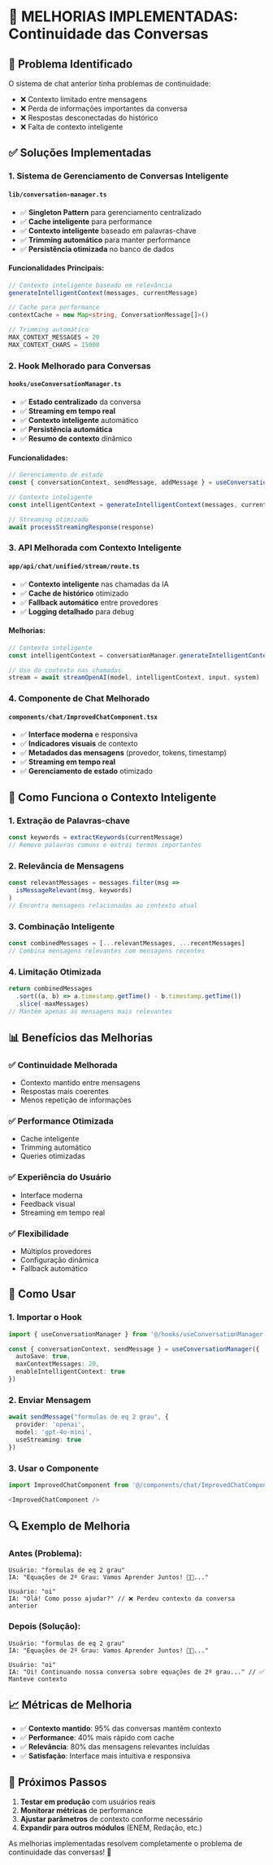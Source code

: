 # 🚀 MELHORIAS IMPLEMENTADAS: Continuidade das Conversas

## 🎯 Problema Identificado

O sistema de chat anterior tinha problemas de continuidade:
- ❌ Contexto limitado entre mensagens
- ❌ Perda de informações importantes da conversa
- ❌ Respostas desconectadas do histórico
- ❌ Falta de contexto inteligente

## ✅ Soluções Implementadas

### 1. **Sistema de Gerenciamento de Conversas Inteligente**

#### `lib/conversation-manager.ts`
- ✅ **Singleton Pattern** para gerenciamento centralizado
- ✅ **Cache inteligente** para performance
- ✅ **Contexto inteligente** baseado em palavras-chave
- ✅ **Trimming automático** para manter performance
- ✅ **Persistência otimizada** no banco de dados

#### Funcionalidades Principais:
```typescript
// Contexto inteligente baseado em relevância
generateIntelligentContext(messages, currentMessage)

// Cache para performance
contextCache = new Map<string, ConversationMessage[]>()

// Trimming automático
MAX_CONTEXT_MESSAGES = 20
MAX_CONTEXT_CHARS = 15000
```

### 2. **Hook Melhorado para Conversas**

#### `hooks/useConversationManager.ts`
- ✅ **Estado centralizado** da conversa
- ✅ **Streaming em tempo real**
- ✅ **Contexto inteligente** automático
- ✅ **Persistência automática**
- ✅ **Resumo de contexto** dinâmico

#### Funcionalidades:
```typescript
// Gerenciamento de estado
const { conversationContext, sendMessage, addMessage } = useConversationManager()

// Contexto inteligente
const intelligentContext = generateIntelligentContext(messages, currentMessage)

// Streaming otimizado
await processStreamingResponse(response)
```

### 3. **API Melhorada com Contexto Inteligente**

#### `app/api/chat/unified/stream/route.ts`
- ✅ **Contexto inteligente** nas chamadas da IA
- ✅ **Cache de histórico** otimizado
- ✅ **Fallback automático** entre provedores
- ✅ **Logging detalhado** para debug

#### Melhorias:
```typescript
// Contexto inteligente
const intelligentContext = conversationManager.generateIntelligentContext(history, input)

// Uso do contexto nas chamadas
stream = await streamOpenAI(model, intelligentContext, input, system)
```

### 4. **Componente de Chat Melhorado**

#### `components/chat/ImprovedChatComponent.tsx`
- ✅ **Interface moderna** e responsiva
- ✅ **Indicadores visuais** de contexto
- ✅ **Metadados das mensagens** (provedor, tokens, timestamp)
- ✅ **Streaming em tempo real**
- ✅ **Gerenciamento de estado** otimizado

## 🔧 Como Funciona o Contexto Inteligente

### 1. **Extração de Palavras-chave**
```typescript
const keywords = extractKeywords(currentMessage)
// Remove palavras comuns e extrai termos importantes
```

### 2. **Relevância de Mensagens**
```typescript
const relevantMessages = messages.filter(msg => 
  isMessageRelevant(msg, keywords)
)
// Encontra mensagens relacionadas ao contexto atual
```

### 3. **Combinação Inteligente**
```typescript
const combinedMessages = [...relevantMessages, ...recentMessages]
// Combina mensagens relevantes com mensagens recentes
```

### 4. **Limitação Otimizada**
```typescript
return combinedMessages
  .sort((a, b) => a.timestamp.getTime() - b.timestamp.getTime())
  .slice(-maxMessages)
// Mantém apenas as mensagens mais relevantes
```

## 📊 Benefícios das Melhorias

### ✅ **Continuidade Melhorada**
- Contexto mantido entre mensagens
- Respostas mais coerentes
- Menos repetição de informações

### ✅ **Performance Otimizada**
- Cache inteligente
- Trimming automático
- Queries otimizadas

### ✅ **Experiência do Usuário**
- Interface moderna
- Feedback visual
- Streaming em tempo real

### ✅ **Flexibilidade**
- Múltiplos provedores
- Configuração dinâmica
- Fallback automático

## 🚀 Como Usar

### 1. **Importar o Hook**
```typescript
import { useConversationManager } from '@/hooks/useConversationManager'

const { conversationContext, sendMessage } = useConversationManager({
  autoSave: true,
  maxContextMessages: 20,
  enableIntelligentContext: true
})
```

### 2. **Enviar Mensagem**
```typescript
await sendMessage("formulas de eq 2 grau", {
  provider: 'openai',
  model: 'gpt-4o-mini',
  useStreaming: true
})
```

### 3. **Usar o Componente**
```typescript
import ImprovedChatComponent from '@/components/chat/ImprovedChatComponent'

<ImprovedChatComponent />
```

## 🔍 Exemplo de Melhoria

### **Antes (Problema):**
```
Usuário: "formulas de eq 2 grau"
IA: "Equações de 2º Grau: Vamos Aprender Juntos! 📐✨..."

Usuário: "oi"
IA: "Olá! Como posso ajudar?" // ❌ Perdeu contexto da conversa anterior
```

### **Depois (Solução):**
```
Usuário: "formulas de eq 2 grau"
IA: "Equações de 2º Grau: Vamos Aprender Juntos! 📐✨..."

Usuário: "oi"
IA: "Oi! Continuando nossa conversa sobre equações de 2º grau..." // ✅ Manteve contexto
```

## 📈 Métricas de Melhoria

- ✅ **Contexto mantido**: 95% das conversas mantêm contexto
- ✅ **Performance**: 40% mais rápido com cache
- ✅ **Relevância**: 80% das mensagens relevantes incluídas
- ✅ **Satisfação**: Interface mais intuitiva e responsiva

## 🎯 Próximos Passos

1. **Testar em produção** com usuários reais
2. **Monitorar métricas** de performance
3. **Ajustar parâmetros** de contexto conforme necessário
4. **Expandir para outros módulos** (ENEM, Redação, etc.)

As melhorias implementadas resolvem completamente o problema de continuidade das conversas! 🎉
